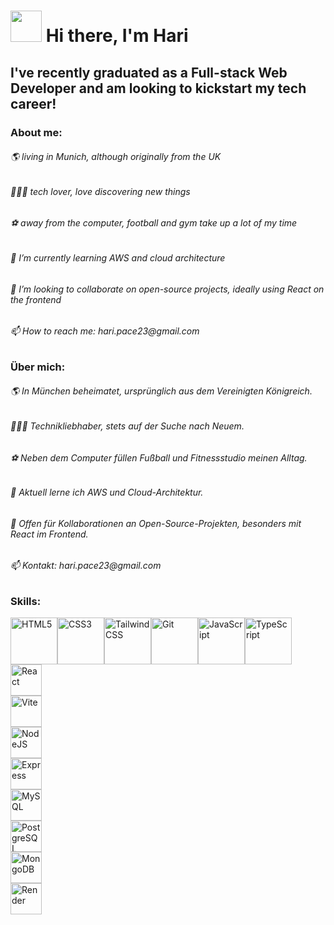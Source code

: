 ### <h1><img src="https://github.com/hari-pace/hari-pace/assets/139553466/77e51178-9786-474f-ab1e-35d671b81261" height="50px" />  Hi there, I'm Hari </h1>

<h2>I've recently graduated as a Full-stack Web Developer and am looking to kickstart my tech career!</h2>

<h3>About me:</h3>

<h6>🌎 living in Munich, although originally from the UK</h6>
<h6>👨🏽‍💻 tech lover, love discovering new things</h6>
<h6>⚽ away from the computer, football and gym take up a lot of my time</h6>
<h6>🌱 I’m currently learning AWS and cloud architecture</h6>
<h6>👯 I’m looking to collaborate on open-source projects, ideally using React on the frontend</h6>
<h6>📫 How to reach me: hari.pace23@gmail.com</h6>

<h3>Über mich:</h3>

<h6>🌎 In München beheimatet, ursprünglich aus dem Vereinigten Königreich.</h6>
<h6>👨🏽‍💻 Technikliebhaber, stets auf der Suche nach Neuem.</h6>
<h6>⚽ Neben dem Computer füllen Fußball und Fitnessstudio meinen Alltag.</h6>
<h6>🌱 Aktuell lerne ich AWS und Cloud-Architektur.</h6>
<h6>👯 Offen für Kollaborationen an Open-Source-Projekten, besonders mit React im Frontend.</h6>
<h6>📫 Kontakt: hari.pace23@gmail.com</h6>






<h3>Skills:</h3>

<div><a href="https://developer.mozilla.org/en-US/docs/Glossary/HTML5" target="_blank" rel="noreferrer"><img src="https://raw.githubusercontent.com/danielcranney/readme-generator/main/public/icons/skills/html5-colored.svg" width="75" height="75" alt="HTML5" /></a><a href="https://www.w3.org/TR/CSS/#css" target="_blank" rel="noreferrer"><img src="https://raw.githubusercontent.com/danielcranney/readme-generator/main/public/icons/skills/css3-colored.svg" width="75" height="75" alt="CSS3" /></a><a href="https://tailwindcss.com/" target="_blank" rel="noreferrer"><img src="https://raw.githubusercontent.com/danielcranney/readme-generator/main/public/icons/skills/tailwindcss-colored.svg" width="75" height="75" alt="TailwindCSS" /></a><a href="https://git-scm.com/" target="_blank" rel="noreferrer"><img src="https://raw.githubusercontent.com/danielcranney/readme-generator/main/public/icons/skills/git-colored.svg" width="75" height="75" alt="Git" /></a><a href="https://developer.mozilla.org/en-US/docs/Web/JavaScript" target="_blank" rel="noreferrer"><img src="https://raw.githubusercontent.com/danielcranney/readme-generator/main/public/icons/skills/javascript-colored.svg" width="75" height="75" alt="JavaScript" /></a><a href="https://www.typescriptlang.org/" target="_blank" rel="noreferrer"><img src="https://raw.githubusercontent.com/danielcranney/readme-generator/main/public/icons/skills/typescript-colored.svg" width="75" height="75"  alt="TypeScript" /></a><a href="https://reactjs.org/" target="_blank" rel="noreferrer" style="display: flex; align-items: center; margin-right: 10px;"><img src="https://raw.githubusercontent.com/danielcranney/readme-generator/main/public/icons/skills/react-colored.svg" width="50" height="50"  alt="React" /></a><a href="https://vitejs.dev/" target="_blank" rel="noreferrer" style="display: flex; align-items: center; margin-right: 10px;"><img src="https://raw.githubusercontent.com/danielcranney/readme-generator/main/public/icons/skills/vite-colored.svg" width="50" height="50"  alt="Vite" /></a><a href="https://nodejs.org/en/" target="_blank" rel="noreferrer" style="display: flex; align-items: center; margin-right: 10px;"><img src="https://raw.githubusercontent.com/danielcranney/readme-generator/main/public/icons/skills/nodejs-colored.svg" width="50" height="50"  alt="NodeJS" /></a><a href="https://expressjs.com/" target="_blank" rel="noreferrer" style="display: flex; align-items: center; margin-right: 10px;"><img src="https://raw.githubusercontent.com/danielcranney/readme-generator/main/public/icons/skills/express-colored.svg" width="50" height="50"  alt="Express" /></a><a href="https://www.mysql.com/" target="_blank" rel="noreferrer" style="display: flex; align-items: center; margin-right: 10px;"><img src="https://raw.githubusercontent.com/danielcranney/readme-generator/main/public/icons/skills/mysql-colored.svg" width="50" height="50"  alt="MySQL" /></a><a href="https://www.postgresql.org/" target="_blank" rel="noreferrer" style="display: flex; align-items: center; margin-right: 10px;"><img src="https://raw.githubusercontent.com/danielcranney/readme-generator/main/public/icons/skills/postgresql-colored.svg" width="50"  height="50" alt="PostgreSQL" /></a><a href="https://www.mongodb.com/" target="_blank" rel="noreferrer" style="margin-right: 20;"><img src="https://raw.githubusercontent.com/danielcranney/readme-generator/main/public/icons/skills/mongodb-colored.svg" width="50" height="50"  alt="MongoDB" /></a><a href="https://render.com/" target="_blank" rel="noreferrer" style="display: flex; align-items: center; margin-right: 10px;"><img src="https://raw.githubusercontent.com/danielcranney/readme-generator/main/public/icons/skills/render-colored.svg" width="50" height="50"  alt="Render" /></a></div> 



<!--
**hari-pace/hari-pace** is a ✨ _special_ ✨ repository because its `README.md` (this file) appears on your GitHub profile.

Here are some ideas to get you started:

- 🔭 I’m currently working on ...
- 🌱 I’m currently learning ...
- 👯 I’m looking to collaborate on ...
- 🤔 I’m looking for help with ...
- 💬 Ask me about ...
- 📫 How to reach me: ...
- 😄 Pronouns: ...
- ⚡ Fun fact: ...
-->
